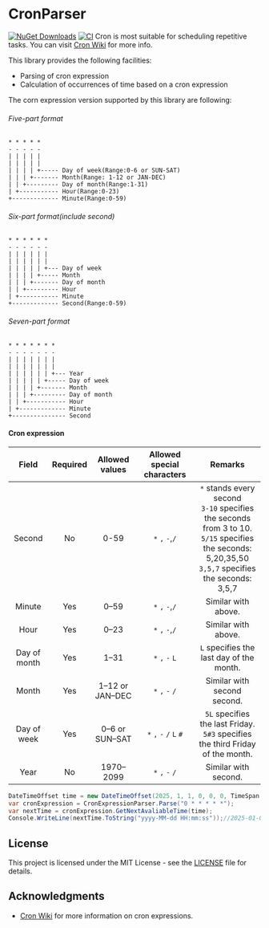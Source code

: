 # CronParser
[![NuGet Downloads](https://img.shields.io/nuget/dt/CronParser)](https://www.nuget.org/packages/CronParser)
[![CI](https://github.com/zhurongbo111/CronParser/actions/workflows/CI.yml/badge.svg)](https://github.com/zhurongbo111/CronParser/actions/workflows/CI.yml)
Cron is most suitable for scheduling repetitive tasks. You can visit [Cron Wiki](https://en.wikipedia.org/wiki/Cron)  for more info.

This library provides the following facilities:

* Parsing of cron expression
* Calculation of occurrences of time based on a cron expression

The corn expression version supported by this library are following:

###### Five-part format

    * * * * *
    - - - - -
    | | | | |
    | | | | |
    | | | | +----- Day of week(Range:0-6 or SUN-SAT)
    | | | +------- Month(Range: 1-12 or JAN-DEC)
    | | +--------- Day of month(Range:1-31)
    | +----------- Hour(Range:0-23)
    +------------- Minute(Range:0-59)

###### Six-part format(include second)

    * * * * * *
    - - - - - -
    | | | | | |
    | | | | | |
    | | | | | +--- Day of week
    | | | | +----- Month
    | | | +------- Day of month
    | | +--------- Hour
    | +----------- Minute
    +------------- Second(Range:0-59)

###### Seven-part format

    * * * * * * *
    - - - - - - -
    | | | | | | |
    | | | | | | |
    | | | | | | +--- Year
    | | | | | +----- Day of week
    | | | | +------- Month
    | | | +--------- Day of month
    | | +----------- Hour
    | +------------- Minute
    +--------------- Second

#### Cron expression

|    Field     | Required | Allowed values  | Allowed special characters |                           Remarks                            |
| :----------: | :------: | :-------------: | :------------------------: | :----------------------------------------------------------: |
|    Second    |    No    |      0-59       |      `*` `,` `-`,`/`       | `*` stands every second <br>`3-10` specifies the seconds from 3 to 10.<br>`5/15` specifies the seconds: 5,20,35,50<br>`3,5,7` specifies the seconds: 3,5,7 |
|    Minute    |   Yes    |      0–59       |      `*` `,` `-`,`/`       |                     Similar with above.                      |
|     Hour     |   Yes    |      0–23       |      `*` `,` `-`,`/`       |                     Similar with above.                      |
| Day of month |   Yes    |      1–31       |      `*` `,` `-`  `L`      |           `L` specifies the last day of the month.           |
|    Month     |   Yes    | 1–12 or JAN–DEC |      `*` `,` `-` `/`       |                 Similar with second second.                  |
| Day of week  |   Yes    | 0–6 or SUN–SAT  |  `*` `,` `-`  `/` `L` `#`  | `5L` specifies the last Friday.<br> `5#3` specifies the third Friday of the month. |
|     Year     |    No    |    1970–2099    |      `*` `,` `-` `/`       |                     Similar with second.                     |



```csharp
DateTimeOffset time = new DateTimeOffset(2025, 1, 1, 0, 0, 0, TimeSpan.Zero);
var cronExpression = CronExpressionParser.Parse("0 * * * * *");
var nextTime = cronExpression.GetNextAvaliableTime(time);
Console.WriteLine(nextTime.ToString("yyyy-MM-dd HH:mm:ss"));//2025-01-01 00:01:00
```
## License

This project is licensed under the MIT License - see the [LICENSE](LICENSE) file for details.

## Acknowledgments

- [Cron Wiki](https://en.wikipedia.org/wiki/Cron) for more information on cron expressions.

